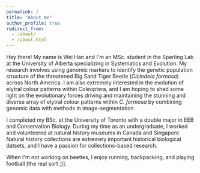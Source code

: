 ```yaml
---
permalink: /
title: "About me"
author_profile: true
redirect_from: 
  - /about/
  - /about.html
---
```


Hey there! My name is Wei Han and I'm an MSc. student in the Sperling Lab at the University of Alberta specializing in Systematics and Evolution. My research involves using genomic markers to identify the genetic population structure of the threatened Big Sand Tiger Beetle (_Cicindela formosa_) across North America. I am also extremely interested in the evolution of elytral colour patterns within Coleoptera, and I am hoping to shed some light on the evolutionary forces driving and maintaining the stunning and diverse array of elytral colour patterns within _C. formosa_ by combining genomic data with methods in image-segmentation. 

I completed my BSc. at the University of Toronto with a double major in EEB and Conservation Biology. During my time as an undergraduate, I worked and volunteered at natural history museums in Canada and Singapore. Natural history collections are extremely important historical biological datsets, and I have a passion for collections-based research. 

When I'm not working on beetles, I enjoy running, backpacking, and playing football [the real sort ;)].